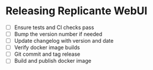Releasing Replicante WebUI
==========================

- [ ] Ensure tests and CI checks pass
- [ ] Bump the version number if needed
- [ ] Update changelog with version and date
- [ ] Verify docker image builds
- [ ] Git commit and tag release
- [ ] Build and publish docker image
